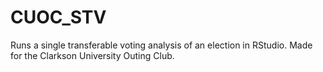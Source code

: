 # CUOC_STV
Runs a single transferable voting analysis of an election in RStudio. Made for the Clarkson University Outing Club.

